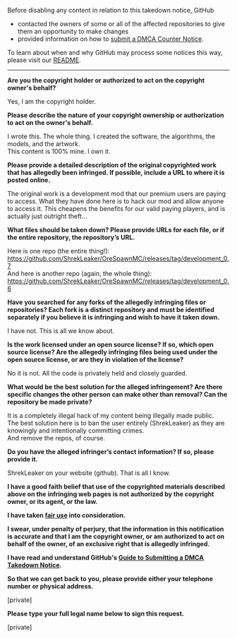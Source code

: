 Before disabling any content in relation to this takedown notice, GitHub
- contacted the owners of some or all of the affected repositories to give them an opportunity to make changes
- provided information on how to [submit a DMCA Counter Notice](https://docs.github.com/en/articles/guide-to-submitting-a-dmca-counter-notice).

To learn about when and why GitHub may process some notices this way, please visit our [README](https://github.com/github/dmca/blob/master/README.md).

---

**Are you the copyright holder or authorized to act on the copyright owner's behalf?**

Yes, I am the copyright holder.

**Please describe the nature of your copyright ownership or authorization to act on the owner's behalf.**

I wrote this. The whole thing. I created the software, the algorithms, the models, and the artwork.  
This content is 100% mine. I own it.

**Please provide a detailed description of the original copyrighted work that has allegedly been infringed. If possible, include a URL to where it is posted online.**

The original work is a development mod that our premium users are paying to access. What they have done here is to hack our mod and allow anyone to access it. This cheapens the benefits for our valid paying players, and is actually just outright theft...

**What files should be taken down? Please provide URLs for each file, or if the entire repository, the repository’s URL.**

Here is one repo (the entire thing!): https://github.com/ShrekLeaker/OreSpawnMC/releases/tag/development_0.7  
And here is another repo (again, the whole thing): https://github.com/ShrekLeaker/OreSpawnMC/releases/tag/development_0.6

**Have you searched for any forks of the allegedly infringing files or repositories? Each fork is a distinct repository and must be identified separately if you believe it is infringing and wish to have it taken down.**

I have not. This is all we know about.

**Is the work licensed under an open source license? If so, which open source license? Are the allegedly infringing files being used under the open source license, or are they in violation of the license?**

No it is not. All the code is privately held and closely guarded.

**What would be the best solution for the alleged infringement? Are there specific changes the other person can make other than removal? Can the repository be made private?**

It is a completely illegal hack of my content being illegally made public.  
The best solution here is to ban the user entirely (ShrekLeaker) as they are knowingly and intentionally committing crimes.  
And remove the repos, of course.

**Do you have the alleged infringer’s contact information? If so, please provide it.**

ShrekLeaker on your website (github). That is all I know.

**I have a good faith belief that use of the copyrighted materials described above on the infringing web pages is not authorized by the copyright owner, or its agent, or the law.**

**I have taken <a href="https://www.lumendatabase.org/topics/22">fair use</a> into consideration.**

**I swear, under penalty of perjury, that the information in this notification is accurate and that I am the copyright owner, or am authorized to act on behalf of the owner, of an exclusive right that is allegedly infringed.**

**I have read and understand GitHub's <a href="https://docs.github.com/articles/guide-to-submitting-a-dmca-takedown-notice/">Guide to Submitting a DMCA Takedown Notice</a>.**

**So that we can get back to you, please provide either your telephone number or physical address.**

[private]

**Please type your full legal name below to sign this request.**

[private]
